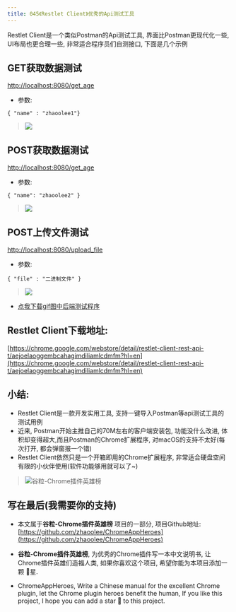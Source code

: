 ```yaml
---
title: 045《Restlet Client》优秀的Api测试工具
---
```

Restlet Client是一个类似Postman的Api测试工具, 界面比Postman更现代化一些, UI布局也更合理一些, 非常适合程序员们自测接口, 下面是几个示例

## GET获取数据测试

[http://localhost:8080/get_age](http://localhost:8080/get_age)

- 参数: 
```
{ "name" : "zhaoolee1"}
```

> ![](https://v2fy.com/asset/045_restlet_client/8b09de242884a45354c792971e9a3d23.gif)


## POST获取数据测试

[http://localhost:8080/get_age](http://localhost:8080/get_age)

- 参数: 

```
{ "name": "zhaoolee2" }
```
> ![](https://v2fy.com/asset/045_restlet_client/40170977ad20ead27ad92baa946fae6c.gif)


## POST上传文件测试

[http://localhost:8080/upload_file](http://localhost:8080/upload_file)

- 参数: 
```
{ "file" : "二进制文件" }
```
> ![](https://v2fy.com/asset/045_restlet_client/89ea1e51dab48d5a84f089adf33eb274.gif)

- [点我下载gif图中后端测试程序](https://github.com/zhaoolee/ChromeAppHeroes/tree/master/%E7%9B%B8%E5%85%B3%E8%B5%84%E6%BA%90/%E3%80%8ARestlet%20Client%E3%80%8B%E6%B5%8B%E8%AF%95%E7%A8%8B%E5%BA%8F%E6%BA%90%E7%A0%81)



## Restlet Client下载地址:

[https://chrome.google.com/webstore/detail/restlet-client-rest-api-t/aejoelaoggembcahagimdiliamlcdmfm?hl=en](https://chrome.google.com/webstore/detail/restlet-client-rest-api-t/aejoelaoggembcahagimdiliamlcdmfm?hl=en)

## 小结:

- Restlet Client是一款开发实用工具, 支持一键导入Postman等api测试工具的测试用例 
- 近来, Postman开始主推自己的70M左右的客户端安装包, 功能没什么改进, 体积却变得超大,而且Postman的Chrome扩展程序, 对macOS的支持不太好(每次打开, 都会弹窗报一个错)
- Restlet Client依然只是一个开箱即用的Chrome扩展程序, 非常适合硬盘空间有限的小伙伴使用(软件功能够用就可以了~)

> ![谷粒-Chrome插件英雄榜](https://v2fy.com/asset/045_restlet_client/1b8e3f49df2b4ab4ac737a1684975cac.jpeg)


## 写在最后(我需要你的支持)

- 本文属于**谷粒-Chrome插件英雄榜** 项目的一部分, 项目Github地址: [https://github.com/zhaoolee/ChromeAppHeroes](https://github.com/zhaoolee/ChromeAppHeroes)

- **谷粒-Chrome插件英雄榜**, 为优秀的Chrome插件写一本中文说明书, 让Chrome插件英雄们造福人类, 如果你喜欢这个项目, 希望你能为本项目添加一颗 🌟星.

- ChromeAppHeroes, Write a Chinese manual for the excellent Chrome plugin, let the Chrome plugin heroes benefit the human, If you like this project, I hope you can add a star 🌟 to this project.
